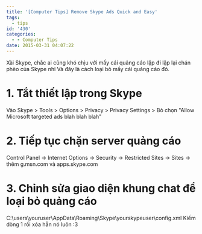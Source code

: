 ```yaml
---
title: '[Computer Tips] Remove Skype Ads Quick and Easy'
tags:
  - tips
id: '430'
categories:
  - - Computer Tips
date: 2015-03-31 04:07:22
---
```


Xài Skype, chắc ai cũng khó chịu với mấy cái quảng cáo lặp đi lặp lại chán phèo của Skype nhỉ Và đây là cách loại bỏ mấy cái quảng cáo đó.
<!-- more -->
# 1\. Tắt thiết lập trong Skype

Vào Skype > Tools > Options > Privacy > Privacy Settings > Bỏ chọn "Allow Microsoft targeted ads blah blah blah"

# 2\. Tiếp tục chặn server quảng cáo

Control Panel -> Internet Options -> Security -> Restricted Sites -> Sites -> thêm g.msn.com và apps.skype.com

# 3\. Chỉnh sửa giao diện khung chat để loại bỏ quảng cáo

C:\\users\\youruser\\AppData\\Roaming\\Skype\\yourskypeuser\\config.xml Kiếm dòng <AdvertPlaceholder>1</AdvertPlaceholder> rồi xóa hẳn nó luôn :3